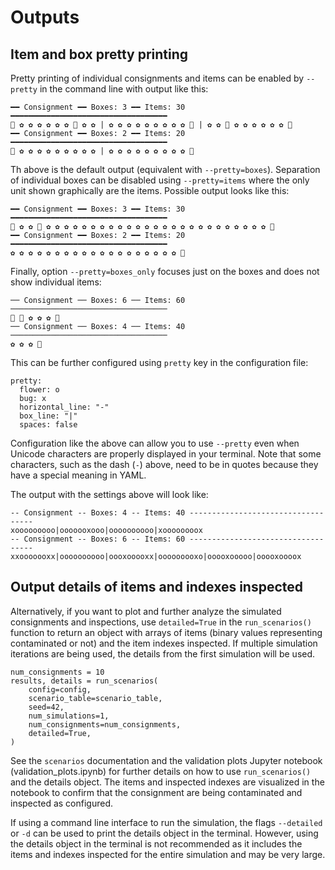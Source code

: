 # Outputs

## Item and box pretty printing

Pretty printing of individual consignments and items can be enabled by `--pretty`
in the command line with output like this:

```
━━ Consignment ━━ Boxes: 3 ━━ Items: 30 ━━━━━━━━━━━━━━━━━━━━━━━━━━━━━━━━━━━
🐛 ✿ ✿ ✿ ✿ ✿ ✿ 🐛 ✿ ✿ | ✿ ✿ ✿ ✿ ✿ ✿ ✿ ✿ ✿ 🐛 | ✿ ✿ 🐛 ✿ ✿ ✿ ✿ ✿ ✿ 🐛
━━ Consignment ━━ Boxes: 2 ━━ Items: 20 ━━━━━━━━━━━━━━━━━━━━━━━━━━━━━━━━━━━
🐛 ✿ ✿ ✿ ✿ ✿ ✿ ✿ ✿ ✿ | ✿ ✿ ✿ ✿ ✿ ✿ ✿ ✿ ✿ 🐛
```

Th above is the default output (equivalent with `--pretty=boxes`). Separation of
individual boxes can be disabled using `--pretty=items` where the only unit
shown graphically are the items. Possible output looks like this:

```
━━ Consignment ━━ Boxes: 3 ━━ Items: 30 ━━━━━━━━━━━━━━━━━━━━━━━━━━━━━━━━━━━
🐛 ✿ ✿ 🐛 ✿ ✿ ✿ ✿ ✿ ✿ ✿ ✿ ✿ ✿ ✿ ✿ ✿ ✿ ✿ ✿ ✿ ✿ ✿ ✿ ✿ ✿ ✿ ✿ ✿ 🐛
━━ Consignment ━━ Boxes: 2 ━━ Items: 20 ━━━━━━━━━━━━━━━━━━━━━━━━━━━━━━━━━━━
✿ ✿ ✿ ✿ ✿ ✿ ✿ ✿ ✿ ✿ ✿ ✿ ✿ ✿ ✿ ✿ ✿ ✿ ✿ 🐛
```

Finally, option `--pretty=boxes_only` focuses just on the boxes and does not
show individual items:

```
── Consignment ── Boxes: 6 ── Items: 60 ───────────────────────────────────
🐛 🐛 ✿ ✿ ✿ 🐛
── Consignment ── Boxes: 4 ── Items: 40 ───────────────────────────────────
✿ ✿ ✿ 🐛
```

This can be further configured using `pretty` key in the configuration file:

```
pretty:
  flower: o
  bug: x
  horizontal_line: "-"
  box_line: "|"
  spaces: false
```

Configuration like the above can allow you to use `--pretty` even when Unicode
characters are properly displayed in your terminal. Note that some characters,
such as the dash (`-`) above, need to be in quotes because they have a special
meaning in YAML.

The output with the settings above will look like:

```
-- Consignment -- Boxes: 4 -- Items: 40 -----------------------------------
xooooooooo|ooooooxooo|oooooooooo|xoooooooox
-- Consignment -- Boxes: 6 -- Items: 60 -----------------------------------
xxooooooxx|oooooooooo|oooxooooxx|ooooooooxo|ooooxooooo|ooooxoooox
```

## Output details of items and indexes inspected

Alternatively, if you want to plot and further analyze the simulated consignments
and inspections, use `detailed=True` in the `run_scenarios()` function to
return an object with arrays of items (binary values representing contaminated or
not) and the item indexes inspected. If multiple simulation iterations
are being used, the details from the first simulation will be used.

```
num_consignments = 10
results, details = run_scenarios(
    config=config,
    scenario_table=scenario_table,
    seed=42,
    num_simulations=1,
    num_consignments=num_consignments,
    detailed=True,
)
```

See the `scenarios` documentation and the validation plots Jupyter notebook
(validation_plots.ipynb) for further details on how to use `run_scenarios()` and
the details object. The items and inspected indexes are visualized in the
notebook to confirm that the consignment are being contaminated and inspected as
configured.

If using a command line interface to run the simulation, the flags `--detailed`
or `-d` can be used to print the details object in the terminal. However, using
the details object in the terminal is not recommended as it includes the items
and indexes inspected for the entire simulation and may be very large.

